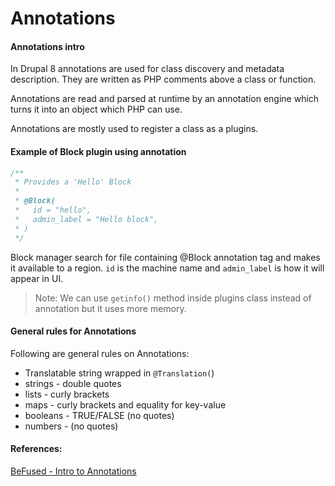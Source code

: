 # Annotations

#### Annotations intro

In Drupal 8 annotations are used for class discovery and metadata description. They are written as PHP comments above a class or function.

Annotations are read and parsed at runtime by an annotation engine which turns it into an object which PHP can use.

Annotations are mostly used to register a class as a plugins. 

#### Example of Block plugin using annotation

```php
/**
 * Provides a 'Hello' Block
 *
 * @Block(
 *   id = "hello",
 *   admin_label = "Hello block",
 * )
 */
```

Block manager search for file containing @Block annotation tag and makes it available to a region. `id` is the machine name and `admin_label` is how it will appear in UI.

> Note: We can use `getinfo()` method inside plugins class instead of annotation but it uses more memory.

#### General rules for Annotations

Following are general rules on Annotations:

* Translatable string wrapped in `@Translation(`\) 
* strings - double quotes
* lists - curly brackets
* maps - curly brackets and equality for key-value 
* booleans - TRUE/FALSE \(no quotes\)
* numbers - \(no quotes\)

#### References:

[BeFused - Intro to Annotations](https://befused.com/drupal/annotations)

